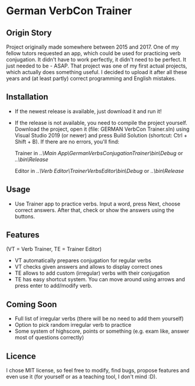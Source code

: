 # German VerbCon Trainer

## Origin Story
Project originally made somewhere between 2015 and 2017.
One of my fellow tutors requested an app, which could be used for practicing verb conjugation.
It didn't have to work perfectly, it didn't need to be perfect. It just needed to be - ASAP.
That project was one of my first actual projects, which actually does something useful.
I decided to upload it after all these years and (at least partly) correct programming and English mistakes.

## Installation
- If the newest release is available, just download it and run it!
- If the release is not available, you need to compile the project yourself. Download the project, open it (file: GERMAN VerbCon Trainer.sln) using Visual Studio 2019 (or newer) and press Build Solution (shortcut: Ctrl + Shift + B). If there are no errors, you'll find:

  Trainer in *..\Main App\GermanVerbsConjugationTrainer\bin\Debug* or *..\bin\Release*

  Editor  in *..\Verb Editor\TrainerVerbsEditor\bin\Debug* or *..\bin\Release*

## Usage
- Use Trainer app to practice verbs. Input a word, press Next, choose correct answers. After that, check or show the answers using the buttons.

## Features
(VT = Verb Trainer, TE = Trainer Editor)
- VT automatically prepares conjugation for regular verbs
- VT checks given answers and allows to display correct ones
- TE allows to add custom (irregular) verbs with their conjugation
- TE has easy shortcut system. You can move around using arrows and press enter to add/modify verb.

## Coming Soon
- Full list of irregular verbs (there will be no need to add them yourself)
- Option to pick random irregular verb to practice
- Some system of highscore, points or something (e.g. exam like, answer most of questions correctly)

## Licence
I chose MIT license, so feel free to modify, find bugs, propose features and even use it (for yourself or as a teaching tool, I don't mind :D).
